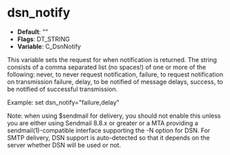 # dsn_notify

- **Default**: ""
- **Flags**: DT_STRING
- **Variable**: C_DsnNotify

This variable sets the request for when notification is returned.  The
string consists of a comma separated list (no spaces!) of one or more
of the following: never, to never request notification,
failure, to request notification on transmission failure,
delay, to be notified of message delays, success, to be
notified of successful transmission.

Example:
set dsn_notify="failure,delay"

Note: when using $sendmail for delivery, you should not enable
this unless you are either using Sendmail 8.8.x or greater or a MTA
providing a sendmail(1)-compatible interface supporting the -N option
for DSN. For SMTP delivery, DSN support is auto-detected so that it
depends on the server whether DSN will be used or not.
